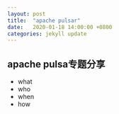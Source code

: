 ```yaml
---
layout: post
title:  "apache pulsar"
date:   2020-01-18 14:00:00 +0800
categories: jekyll update
---
```


## apache pulsa专题分享

* what
* who
* when
* how


[jekyll-docs]: https://jekyllrb.com/docs/home
[jekyll-gh]:   https://github.com/jekyll/jekyll
[jekyll-talk]: https://talk.jekyllrb.com/
